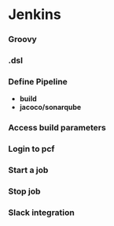 # Jenkins

### Groovy
### .dsl 
### Define Pipeline
* <b> build <b>
* <b> jacoco/sonarqube </b>
### Access build parameters
### Login to pcf
### Start a job
### Stop job
### Slack integration
